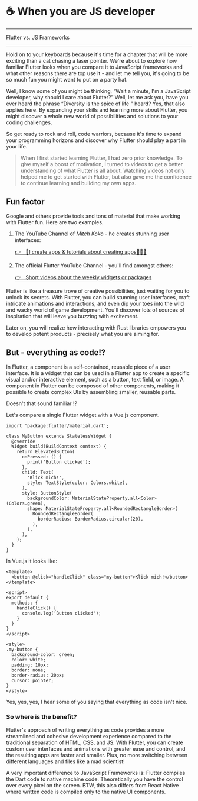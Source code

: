 # ☕ When you are JS developer

---

Flutter vs. JS Frameworks

---

Hold on to your keyboards because it's time for a chapter that will be more exciting than a cat chasing a laser pointer. We're about to explore how familiar Flutter looks when you compare it to JavaScript frameworks and what other reasons there are top use it - and let me tell you, it's going to be so much fun you might want to put on a party hat.

Well, I know some of you might be thinking, “Wait a minute, I'm a JavaScript developer, why should I care about Flutter?” Well, let me ask you, have you ever heard the phrase “Diversity is the spice of life " heard? Yes, that also applies here. By expanding your skills and learning more about Flutter, you might discover a whole new world of possibilities and solutions to your coding challenges.

So get ready to rock and roll, code warriors, because it's time to expand your programming horizons and discover why Flutter should play a part in your life.

> When I first started learning Flutter, I had zero prior knowledge. To give myself a boost of motivation, I turned to videos to get a better understanding of what Flutter is all about. Watching videos not only helped me to get started with Flutter, but also gave me the confidence to continue learning and building my own apps.

## Fun factor

Google and others provide tools and tons of material that make working with Flutter fun. Here are two examples.

1. The YouTube Channel of _Mitch Koko_ - he creates stunning user interfaces:

   <a href="https://www.youtube.com/@createdbykoko" target="_blank">👉 &nbsp; 📱I create apps & tutorials about creating apps👨🏽‍💻</a>

2. The official Flutter YouTube Channel - you'll find amongst others:

   <a href="https://www.youtube.com/playlist?list=PLjxrf2q8roU23XGwz3Km7sQZFTdB996iG" target="_blank">👉 &nbsp; Short videos about the weekly widgets or packages</a>

Flutter is like a treasure trove of creative possibilities, just waiting for you to unlock its secrets. With Flutter, you can build stunning user interfaces, craft intricate animations and interactions, and even dip your toes into the wild and wacky world of game development. You'll discover lots of sources of inspiration that will leave you buzzing with excitement.&#x20;

Later on, you will realize how interacting with Rust libraries empowers you to develop potent products - precisely what you are aiming for.

## But - everything as code!?

In Flutter, a component is a self-contained, reusable piece of a user interface. It is a widget that can be used in a Flutter app to create a specific visual and/or interactive element, such as a button, text field, or image. A component in Flutter can be composed of other components, making it possible to create complex UIs by assembling smaller, reusable parts.

Doesn't that sound familiar !?&#x20;

Let's compare a single Flutter widget with a Vue.js component.

```
import 'package:flutter/material.dart';

class MyButton extends StatelessWidget {
  @override
  Widget build(BuildContext context) {
    return ElevatedButton(
      onPressed: () {
        print('Button clicked');
      },
      child: Text(
        'Klick mich!',
        style: TextStyle(color: Colors.white),
      ),
      style: ButtonStyle(
        backgroundColor: MaterialStateProperty.all<Color>(Colors.green),
        shape: MaterialStateProperty.all<RoundedRectangleBorder>(
          RoundedRectangleBorder(
            borderRadius: BorderRadius.circular(20),
          ),
        ),
      ),
    );
  }
}
```

In Vue.js it looks like:

```
<template>
  <button @click="handleClick" class="my-button">Klick mich!</button>
</template>

<script>
export default {
  methods: {
    handleClick() {
      console.log('Button clicked');
    }
  }
}
</script>

<style>
.my-button {
  background-color: green;
  color: white;
  padding: 10px;
  border: none;
  border-radius: 20px;
  cursor: pointer;
}
</style>
```

Yes, yes, yes, I hear some of you saying that everything as code isn't nice.&#x20;

### So where is the benefit?

Flutter's approach of writing everything as code provides a more streamlined and cohesive development experience compared to the traditional separation of HTML, CSS, and JS. With Flutter, you can create custom user interfaces and animations with greater ease and control, and the resulting apps are faster and smaller. Plus, no more switching between different languages and files like a mad scientist!

A very important difference to JavaScript Frameworks is: Flutter compiles the Dart code to native machine code. Theoretically you have the control over every pixel on the screen. BTW, this also differs from React Native where written code is compiled only to the native UI components.
